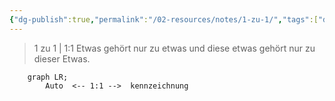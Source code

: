 ```yaml
---
{"dg-publish":true,"permalink":"/02-resources/notes/1-zu-1/","tags":["datenbank/kardinatität"],"noteIcon":"","updated":"2025-06-01T21:04:31.148+02:00"}
---
```


> 1 zu 1 | 1:1
> Etwas gehört nur zu etwas und diese etwas gehört nur zu dieser Etwas.

```mermaid  
	graph LR;
	    Auto  <-- 1:1 -->  kennzeichnung
```
